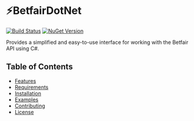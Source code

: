# ⚡BetfairDotNet

[![Build Status](https://travis-ci.org/yourusername/yourrepository.svg?branch=master)](https://travis-ci.org/yourusername/yourrepository)
[![NuGet Version](https://badge.fury.io/nu/your-package-name.svg)](https://www.nuget.org/packages/Your-Package-Name/)

Provides a simplified and easy-to-use interface for working with the Betfair API using C#.

## Table of Contents

- [Features](#features)
- [Requirements](#requirements)
- [Installation](#installation)
- [Examples](#examples)
- [Contributing](#contributing)
- [License](#license)

